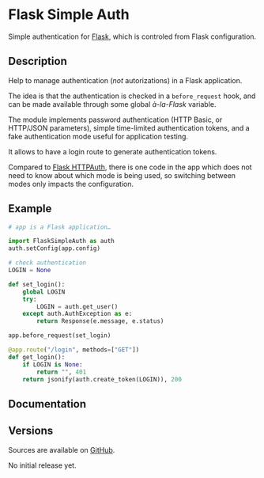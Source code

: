 # Flask Simple Auth

Simple authentication for [Flask](https://flask.palletsprojects.com/),
which is controled from Flask configuration.

## Description

Help to manage authentication (*not* autorizations) in a Flask application.

The idea is that the authentication is checked in a `before_request` hook,
and can be made available through some global *à-la-Flask* variable.

The module implements password authentication (HTTP Basic, or HTTP/JSON
parameters), simple time-limited authentication tokens, and a fake
authentication mode useful for application testing.

It allows to have a login route to generate authentication tokens.

Compared to [Flask HTTPAuth](https://github.com/miguelgrinberg/Flask-HTTPAuth),
there is one code in the app which does not need to know about which mode
is being used, so switching between modes only impacts the configuration.

## Example

```Python
# app is a Flask application…

import FlaskSimpleAuth as auth
auth.setConfig(app.config)

# check authentication
LOGIN = None

def set_login():
    global LOGIN
    try:
        LOGIN = auth.get_user()    
    except auth.AuthException as e:
        return Response(e.message, e.status)

app.before_request(set_login)

@app.route("/login", methods=["GET"])
def get_login():
    if LOGIN is None:
        return "", 401
    return jsonify(auth.create_token(LOGIN)), 200
```

## Documentation

## Versions

Sources are available on [GitHub](https://github.com/zx80/flask-simple-auth).

No initial release yet.
